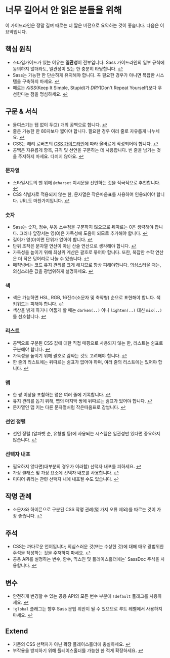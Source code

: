 
# 너무 길어서 안 읽은 분들을 위해

이 가이드라인은 정말 길며 때로는 더 짧은 버전으로 요약하는 것이 좋습니다. 다음은 이 요약입니다.

## 핵심 원칙

- 스타일가이드가 있는 이유는 **일관성**이 전부입니다. Sass 가이드라인의 일부 규칙에 동의하지 않더라도, 일관성이 있는 한 충분히 타당합니다. [↩](#section-5)
- Sass는 가능한 한 단순하게 유지해야 합니다. 꼭 필요한 경우가 아니면 복잡한 시스템을 구축하지 마세요. [↩](#section-7)
- 때로는 _KISS_(Keep It Simple, Stupid)가 _DRY_(Don't Repeat Yourself)보다 우선한다는 점을 명심하세요. [↩](#section-7)

## 구문 & 서식

- 들여쓰기는 탭 없이 두(2) 개의 공백으로 합니다. [↩](#section-9)
- 줄은 가능한 한 80자보다 짧아야 합니다. 필요한 경우 여러 줄로 자유롭게 나누세요. [↩](#section-9)
- CSS는 해리 로버츠의 [CSS 가이드라인](http://cssguidelin.es)에 따라 올바르게 작성되어야 합니다. [↩](#section-9)
- 공백은 자유롭게 항목, 규칙 및 선언을 구분하는 데 사용합니다. 빈 줄을 남기는 것을 주저하지 마세요. 다치지 않아요. [↩](#section-9)

### 문자열

- 스타일시트의 맨 위에 `@charset` 지시문을 선언하는 것을 적극적으로 추천합니다. [↩](#section-11)
- CSS 식별자로 적용되지 않는 한, 문자열은 작은따옴표를 사용하여 인용되어야 합니다. URL도 마찬가지입니다. [↩](#css--)

### 숫자

- Sass는 숫자, 정수, 부동 소수점을 구분하지 않으므로 뒤따르는 0은 생략해야 합니다. 그러나 앞장서는 영(0)은 가독성에 도움이 되므로 추가해야 합니다. [↩](#section-15)
- 길이가 영(0)이면 단위가 없어야 합니다. [↩](#section-16)
- 단위 조작은 문자열 연산이 아닌 산술 연산으로 생각해야 합니다. [↩](#section-16)
- 가독성을 높이기 위해 최상위 계산은 괄호로 묶어야 합니다. 또한, 복잡한 수학 연산은 더 작은 덩어리로 나눌 수 있습니다. [↩](#section-17)
- 매직넘버는 코드 유지 관리를 크게 해치므로 항상 피해야합니다. 의심스러울 때는, 의심스러운 값을 광범위하게 설명하세요. [↩](#section-18)

### 색

- 색은 가능하면 HSL, RGB, 16진수(소문자 및 축약형) 순으로 표현해야 합니다. 색 키워드는 피해야 합니다. [↩](#section-20)
- 색상을 밝게 하거나 어둡게 할 때는 `darken(..)` 이나 `lighten(..)` 대신 `mix(..)`를 선호합니다. [↩](#section-22)

### 리스트

- 공백으로 구분된 CSS 값에 대한 직접 매핑으로 사용되지 않는 한, 리스트는 쉼표로 구분해야 합니다. [↩](#section-23)
- 가독성을 높이기 위해 괄호로 감싸는 것도 고려해야 합니다. [↩](#section-23)
- 한 줄의 리스트에는 뒤따르는 쉼표가 없어야 하며, 여러 줄의 리스트에는 있어야 합니다. [↩](#section-23)

### 맵

- 한 쌍 이상을 포함하는 맵은 여러 줄에 기록합니다. [↩](#section-24)
- 유지 관리를 돕기 위해, 맵의 마지막 쌍에 뒤따르는 쉼표가 있어야 합니다. [↩](#section-24)
- 문자열인 맵 키는 다른 문자열처럼 작은따옴표로 감쌉니다. [↩](#section-24)

### 선언 정렬

- 선언 정렬 (알파벳 순, 유형별 등)에 사용되는 시스템은 일관성만 있다면 중요하지 않습니다. [↩](#section-25)

### 선택자 내포

- 필요하지 않다면(대부분의 경우가 이러함) 선택자 내포를 피하세요. [↩](#nesting)
- 가상 클래스 및 가상 요소에 선택자 내포를 사용합니다. [↩](#nesting)
- 미디어 쿼리는 관련 선택자 내에 내포될 수도 있습니다. [↩](#nesting)

## 작명 관례

- 소문자와 하이픈으로 구분된 CSS 작명 관례(몇 가지 오류 제외)를 따르는 것이 가장 좋습니다. [↩](#section-28)

## 주석

- CSS는 까다로운 언어입니다; 의심스러운 것(또는 수상한 것)에 대해 매우 광범위한 주석을 작성하는 것을 주저하지 마세요. [↩](#section-31)
- 공용 API를 설정하는 변수, 함수, 믹스인 및 플레이스홀더에는` SassDoc 주석을 사용합니다. [↩](#section-33)

## 변수

- 안전하게 변경할 수 있는 공용 API의 모든 변수 부분에 `!default` 플래그를 사용하세요. [↩](#default-)
- `!global` 플래그는 향후 Sass 문법 위반이 될 수 있으므로 루트 레벨에서 사용하지 마세요. [↩](#global-)

## Extend

- 기존의 CSS 선택자가 아닌 확장 플레이스홀더에 충실하세요. [↩](#extend)
- 부작용을 방지하기 위해 플레이스홀더를 가능한 한 적게 확장하세요. [↩](#extend)

